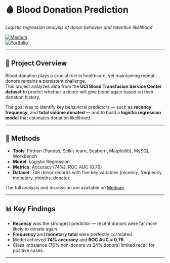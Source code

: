 # 🩸 Blood Donation Prediction  
*Logistic regression analysis of donor behavior and retention likelihood*  

[![Medium](https://img.shields.io/badge/Read_on-Medium-black?logo=medium)](https://medium.com/@danliontario/predicting-blood-donation-likelihood-with-logistic-regression-4a93f2d85028)  
[![Portfolio](https://img.shields.io/badge/View-Portfolio-blue?logo=react)](https://dlport.web.app/)  

---

## 📖 Project Overview  
Blood donation plays a crucial role in healthcare, yet maintaining repeat donors remains a persistent challenge.  
This project analyzes data from the **UCI Blood Transfusion Service Center dataset** to predict whether a donor will give blood again based on their donation history.

The goal was to identify key behavioral predictors — such as **recency**, **frequency**, and **total volume donated** — and to build a **logistic regression model** that estimates donation likelihood.

---

## 🧪 Methods  
- **Tools**: Python (Pandas, Scikit-learn, Seaborn, Matplotlib), MySQL Workbench  
- **Model**: Logistic Regression  
- **Metrics**: Accuracy (74%), ROC AUC (0.76)  
- **Dataset**: 748 donor records with five key variables (recency, frequency, monetary, months, donate)

The full analysis and discussion are available on [Medium](https://medium.com/@danliontario/predicting-blood-donation-likelihood-with-logistic-regression-4a93f2d85028).  

---

## 📊 Key Findings  
- **Recency** was the strongest predictor — recent donors were far more likely to donate again.  
- **Frequency** and **monetary total** were perfectly correlated.  
- Model achieved **74% accuracy** and **ROC AUC = 0.76**.  
- Class imbalance (76% non-donors vs 24% donors) limited recall for positive cases.

---

